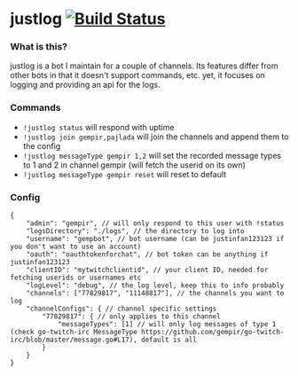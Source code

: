 # justlog [![Build Status](https://github.com/gempir/justlog/workflows/ci/badge.svg)](https://github.com/gempir/justlog/actions?query=workflow%3Aci)

### What is this?
justlog is a bot I maintain for a couple of channels. Its features differ from other bots in that it doesn't support
commands, etc. yet, it focuses on logging and providing an api for the logs.

### Commands
- `!justlog status` will respond with uptime
- `!justlog join gempir,pajlada` will join the channels and append them to the config
- `!justlog messageType gempir 1,2` will set the recorded message types to 1 and 2 in channel gempir (will fetch the userid on its own) 
- `!justlog messageType gempir reset` will reset to default 

### Config

```
{
    "admin": "gempir", // will only respond to this user with !status
    "logsDirectory": "./logs", // the directory to log into
    "username": "gempbot", // bot username (can be justinfan123123 if you don't want to use an account)
    "oauth": "oauthtokenforchat", // bot token can be anything if justinfan123123
    "clientID": "mytwitchclientid", // your client ID, needed for fetching userids or usernames etc
    "logLevel": "debug", // the log level, keep this to info probably
    "channels": ["77829817", "11148817"], // the channels you want to log
    "channelConfigs": { // channel specific settings
        "77829817": { // only applies to this channel
            "messageTypes": [1] // will only log messages of type 1 (check go-twitch-irc MessageType https://github.com/gempir/go-twitch-irc/blob/master/message.go#L17), default is all 
        }
    }
}
```
